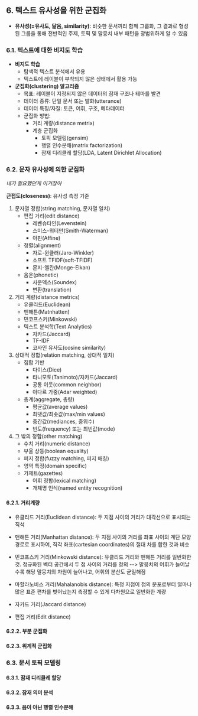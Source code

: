 ## 6. 텍스트 유사성을 위한 군집화

* **유사성(=유사도, 닮음, similarity)**: 비슷한 문서끼리 함께 그룹화, 그 결과로 형성된 그룹을 통해 전반적인 주제, 토픽 및 말뭉치 내부 패턴을 광범위하게 알 수 있음

### 6.1. 텍스트에 대한 비지도 학습
* **비지도 학습**
    * 탐색적 텍스트 분석에서 유용
    * 텍스트에 레이블이 부착되지 않은 상태에서 활용 가능
* **군집화(clustering) 알고리즘**
    * 목표: 레이블이 지정되지 않은 데이터의 잠재 구조나 테마를 발견
    * 데이터 종류: 단일 문서 또는 발화(utterance)
    * 데이터 특징/자질: 토큰, 어휘, 구조, 메타데이터
    * 군집화 방법:
        * 거리 계량(distance metrix)
        * 계층 군집화
            * 토픽 모델링(gensim)
            * 행렬 인수분해(matrix factorization)
            * 잠재 디리클레 할당(LDA, Latent Dirichlet Allocation)


### 6.2. 문자 유사성에 의한 군집화
*내가 필요했던게 이거잖아*

**근접도(closeness)**: 유사성 측정 기준

1. 문자열 정합(string matching, 문자열 일치)
    - 편집 거리(edit distance)
        - 레벤슈타인(Levenstein)
        - 스미스-워터만(Smith-Waterman)
        - 아핀(Affine)
    - 정렬(alignment)
        - 자로-윈클러(Jaro-Winkler)
        - 소프트 TFIDF(soft-TFIDF)
        - 몬지-엘칸(Monge-Elkan)
    - 음운(phonetic)
        - 사운덱스(Soundex)
        - 변환(translation)
2. 거리 계량(distance metrics)
    - 유클리드(Euclidean)
    - 맨해튼(Matnhatten)
    - 민코프스키(Minkowski)
    - 텍스트 분석학(Text Analytics)
        - 자카드(Jaccard)
        - TF-IDF
        - 코사인 유사도(cosine similarity)   
3. 상대적 정합(relation matching, 상대적 일치)
    - 집합 기반
        - 다이스(Dice)
        - 타니모토(Tanimoto)/자카드(Jaccard)
        - 공통 이웃(common neighbor)
        - 아다르 가중(Adar weighted)
     - 총계(aggregate, 총량)
        - 평균값(average values)
        - 최댓값/최솟값(max/min values)
        - 중간값(mediances, 중위수)
        - 빈도(frequency) 또는 최빈값(mode)
4. 그 밖의 정합(other matching)
    - 수치 거리(numeric distance)
    - 부울 상등(boolean equality)
    - 퍼지 정합(fuzzy matching, 퍼지 매칭)
    - 영역 특정(domain specific)
    - 가제트(gazettes)
         - 어휘 정합(lexical matching)
         - 개체명 인식(named entity recognition)

#### 6.2.1. 거리계량
* 유클리드 거리(Euclidean distance): 두 지점 사이의 거리가 대각선으로 표시되는 직석
* 맨해튼 거리(Manhattan distance): 두 지점 사이의 거리를 좌표 사이의 계단 모양 경로로 표시하여, 직각 좌표(cartesian coordinates)의 절대 차를 합한 것과 비슷
* 민코프스키 거리(Minkowski distance): 유클리드 거리와 맨해튼 거리를 일반화한 것. 정규화된 벡터 공간에서 두 점 사이의 거리를 정의
--> 말뭉치의 어휘가 늘어날수록 해당 말뭉치의 차원이 늘어나고, 어휘의 분산도 균일해짐

* 마할라노비스 거리(Mahalanobis distance): 특정 지점이 점의 분포로부터 얼마나 많은 표준 편차를 벗어났는지 측정할 수 있게 다차원으로 일반화한 계량
* 자카드 거리(Jaccard distance)
* 편집 거리(Edit distance)
#### 6.2.2. 부분 군집화
#### 6.2.3. 위계적 군집화

### 6.3. 문서 토픽 모델링
#### 6.3.1. 잠재 디리클레 할당
#### 6.3.2. 잠재 의미 분석
#### 6.3.3. 음이 아닌 행렬 인수분해
